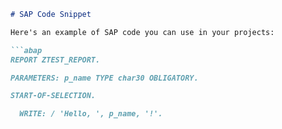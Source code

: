 ```markdown
# SAP Code Snippet

Here's an example of SAP code you can use in your projects:

```abap
REPORT ZTEST_REPORT.

PARAMETERS: p_name TYPE char30 OBLIGATORY.

START-OF-SELECTION.

  WRITE: / 'Hello, ', p_name, '!'.

